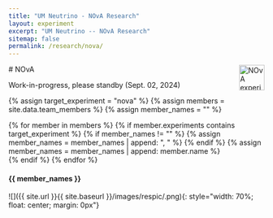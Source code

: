 ```yaml
---
title: "UM Neutrino - NOvA Research"
layout: experiment
excerpt: "UM Neutrino -- NOvA Research"
sitemap: false
permalink: /research/nova/
---
```


<div class="d-flex justify-content-between align-items-center">
# NOvA
<img src="{{ site.url }}{{ site.baseurl }}/assets/images/logopic/NOvA.png"  alt="NOvA experiment logo" class="img-responsive" style="height: 50px; float: right;">
</div>

Work-in-progress, please standby (Sept. 02, 2024)



{% assign target_experiment = "nova" %}
{% assign members = site.data.team_members %}
{% assign member_names = "" %}

{% for member in members %}
    {% if member.experiments contains target_experiment %}
        {% if member_names != "" %}
            {% assign member_names = member_names | append: ", " %}
        {% endif %}
    {% assign member_names = member_names | append: member.name %}  
    {% endif %}
{% endfor %}

<h4>{{ member_names }}</h4>

<!--
<h1>Members and Their Experiments</h1>

{% assign experiments = site.data.research %}
{% assign members = site.data.team_members %}

{% for member in members %}
  <h2>{{ member.name }}</h2>
  <ul>
    {% for experiment in member.experiments %}
      {% assign experiment_details = experiments | where: "link", experiment | first %}
      <li>
        {{ experiment_details.name }}: {{ experiment_details.description }}
      </li>
    {% endfor %}
  </ul>
{% endfor %}
-->

![]({{ site.url }}{{ site.baseurl }}/images/respic/.png){: style="width: 70%; float: center; margin: 0px"}


